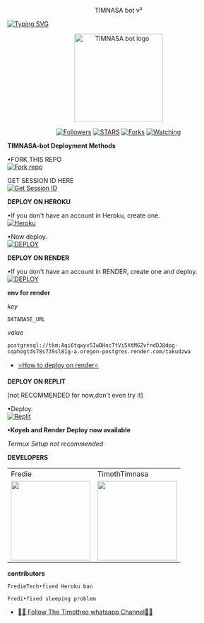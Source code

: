 <p align="center">
TIMNASA bot v²
</p>

<a href="https://git.io/typing-svg"><img src="https://readme-typing-svg.demolab.com?font=Black+Ops+One&size=50&pause=1000&color=DAA520&center=true&width=910&height=100&lines=THANKS FOR CHOOSING +TIMNASA-bot;MULTI+DEVICE+WHATSAPP+BOT" alt="Typing SVG" /></a>
  </p>

<p align="center">
  <a href="https://github.com/Fred1e">
    <img alt="TIMNASA bot logo" height="200" src="https://files.catbox.moe/ufgvu9.jpg">
  </a>
</p>

<p align="center">
  <a href="https://github.com/Halisi1234?tab=followers"><img title="Followers" src="https://img.shields.io/github/followers/Halisi1234?label=Followers&style=social"></a>
  <a href="https://github.com/Halisi1234/TIMNASA-MD-/stargazers/"><img title="STARS" src="https://img.shields.io/github/stars/Halisi1234/TIMNASA-MD-?&style=social"></a>
  <a href="https://github.com/Halisi1234/TIMNASA-MD-/network/members"><img title="Forks" src="https://img.shields.io/github/forks/Halisi1234/TIMNASA-MD-?style=social"></a>
  <a href="https://github.com/Halisi1234/TIMNASA-MD-/watchers"><img title="Watching" src="https://img.shields.io/github/watchers/Halisi1234/TIMNASA-MD-?label=Watching&style=social"></a>
</p>

 **TIMNASA-bot Deployment Methods**

•FORK THIS REPO
 <br>
 <a href='https://github.com/Halisi1234/TIMNASA-MD-/fork' target="_blank"><img alt='Fork repo' src='https://img.shields.io/badge/Fork-black?style=for-the-badge&logo=git&logoColor=white'/></a>

 GET SESSION ID HERE
 <br>
 <a href='https://session-generator-1-oec3.onrender.com/' target="_blank"><img alt='Get Session ID' src='https://img.shields.io/badge/Get session id-blue?style=for-the-badge&logo=opencv&logoColor=white'/></a> 

**DEPLOY ON HEROKU**

•If you don't have an account in Heroku, create one.
   <br>
    <a href='https://signup.heroku.com/' target="_blank"><img alt='Heroku' src='https://img.shields.io/badge/-Create-purple?style=for-the-badge&logo=heroku&logoColor=white'/></a>

•Now deploy.
    <br>
    <a href='https://dashboard.heroku.com/new?template=https://github.com/Halisi1234/TIMNASA-MD-' target="_blank"><img alt='DEPLOY' src='https://img.shields.io/badge/-DEPLOY-purple?style=for-the-badge&logo=heroku&logoColor=white'/></a>

**DEPLOY ON RENDER**

•If you don't have an account in RENDER, create one and deploy.
    <br>
    <a href='https://dashboard.render.com/select-repo?type=web' target="_blank"><img alt='DEPLOY' src='https://img.shields.io/badge/-DEPLOY-black?style=for-the-badge&logo=render&logoColor=white'/></a>

**env for render**

_key_

```
DATABASE_URL
```
_value_

```
postgresql://tkm:Aqi6tqwyv5IwDHncTtVi5XtMGZvfndDJ@dpg-cqahogtds78s739sl81g-a.oregon-postgres.render.com/takudzwa
```
* [⭐️How to deploy on render⭐️](https://www.youtube.com/@freeonlinetvT1-)


**DEPLOY ON REPLIT**

[not RECOMMENDED for now,don't even try it]

•Deploy.
    <br>
    <a href='https://replit.com/github/Halisi1234/TIMNASA-MD-' target="_blank"><img alt='Replit' src='https://img.shields.io/badge/-Deploy-red?style=for-the-badge&logo=replit&logoColor=white'/></a>

**•Koyeb and Render Deploy now available**

_Termux Setup not recommended_

**DEVELOPERS**

<table>
  <tr>
    <td>Fredie</td>
    <td>TimothTimnasa</td>
  </tr>
  <tr>
    <td><a href="https://github.com/Fred1e"><img src="https://avatars.githubusercontent.com/u/142972494?v=4" width="180"</td>
    <td><a href="https://github.com/Halisi1234"><img src="https://files.catbox.moe/ufgvu9.jpg" width="180"</td>
  </tr>
</table>

**contributors**

```
FredieTech•fixed Heroku ban
```
```
Fredi•fixed sleeping problem
```

* [🧑‍💻 Follow The Timotheo whatsapp Channel🧑‍💻](https://whatsapp.com/channel/0029VarwsIB8F2pG9QWm3n1Z)


